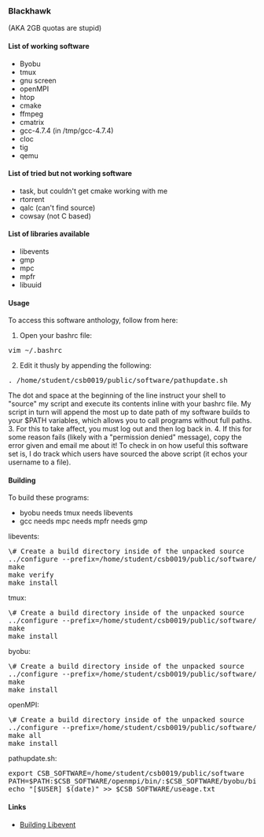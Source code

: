 
### Blackhawk

(AKA 2GB quotas are stupid)

#### List of working software

* Byobu
* tmux
* gnu screen
* openMPI
* htop
* cmake
* ffmpeg
* cmatrix
* gcc-4.7.4 (in /tmp/gcc-4.7.4)
* cloc
* tig
* qemu

#### List of tried but not working software

* task, but couldn't get cmake working with me
* rtorrent
* qalc (can't find source)
* cowsay (not C based)

#### List of libraries available

* libevents
* gmp
* mpc
* mpfr
* libuuid

#### Usage

To access this software anthology, follow from here:

1. Open your bashrc file:
<pre>
vim ~/.bashrc
</pre>
2. Edit it thusly by appending the following:
<pre>
. /home/student/csb0019/public/software/pathupdate.sh
</pre>
The dot and space at the beginning of the line instruct your shell to "source" my script and execute its contents inline with your bashrc file. My script in turn will append the most up to date path of my software builds to your $PATH variables, which allows you to call programs without full paths.
3. For this to take affect, you must log out and then log back in.
4. If this for some reason fails (likely with a "permission denied" message), copy the error given and email me about it! To check in on how useful this software set is, I do track which users have sourced the above script (it echos your username to a file).

#### Building

To build these programs:

* byobu needs tmux needs libevents
* gcc needs mpc needs mpfr needs gmp

libevents:

<pre>
\# Create a build directory inside of the unpacked source
../configure --prefix=/home/student/csb0019/public/software/libevent/ --disable-static --disable-shared
make
make verify
make install
</pre>

tmux:

<pre>
\# Create a build directory inside of the unpacked source
../configure --prefix=/home/student/csb0019/public/software/tmux/ CFLAGS="-I /home/student/csb0019/software/libevent/include" LDFLAGS="-L/home/student/csb0019/software/libevent/lib"
make
make install
</pre>


byobu:

<pre>
\# Create a build directory inside of the unpacked source
../configure --prefix=/home/student/csb0019/public/software/tmux/
make
make install
</pre>

openMPI:

<pre>
\# Create a build directory inside of the unpacked source
../configure --prefix=/home/student/csb0019/public/software/tmux/
make all
make install
</pre>


pathupdate.sh:

<pre>
export CSB_SOFTWARE=/home/student/csb0019/public/software
PATH=$PATH:$CSB_SOFTWARE/openmpi/bin/:$CSB_SOFTWARE/byobu/bin/:$CSB_SOFTWARE/tmux/bin/
echo "[$USER] $(date)" >> $CSB_SOFTWARE/useage.txt
</pre>

#### Links

* [Building Libevent](http://www.linuxfromscratch.org/blfs/view/svn/basicnet/libevent.html)




